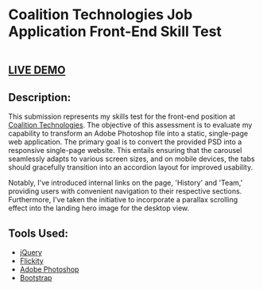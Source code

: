 # Coalition Technologies Job Application Front-End Skill Test

<img src='./images/CT_SkillTest_v3.png' alt=''>

## [LIVE DEMO]()

## Description: 

This submission represents my skills test for the front-end position at [Coalition Technologies](https://coalitiontechnologies.com/). The objective of this assessment is to evaluate my capability to transform an Adobe Photoshop file into a static, single-page web application. The primary goal is to convert the provided PSD into a responsive single-page website. This entails ensuring that the carousel seamlessly adapts to various screen sizes, and on mobile devices, the tabs should gracefully transition into an accordion layout for improved usability.

Notably, I've introduced internal links on the page, 'History' and 'Team,' providing users with convenient navigation to their respective sections. Furthermore, I've taken the initiative to incorporate a parallax scrolling effect into the landing hero image for the desktop view. 

## Tools Used: 

* [jQuery](https://www.typescriptlang.org/docs/)
* [Flickity](https://reactjs.org/)
* [Adobe Photoshop](https://www.adobe.com/products/photoshop.html)
* [Bootstrap](https://getbootstrap.com/)
